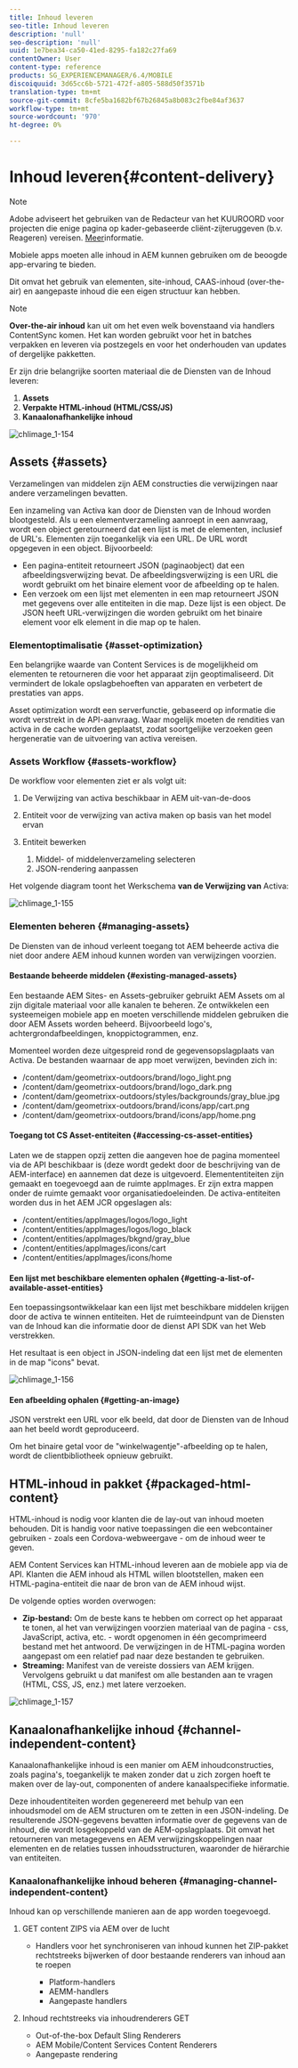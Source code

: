 ```yaml
---
title: Inhoud leveren
seo-title: Inhoud leveren
description: 'null'
seo-description: 'null'
uuid: 1e7bea34-ca50-41ed-8295-fa182c27fa69
contentOwner: User
content-type: reference
products: SG_EXPERIENCEMANAGER/6.4/MOBILE
discoiquuid: 3d65cc6b-5721-472f-a805-588d50f3571b
translation-type: tm+mt
source-git-commit: 8cfe5ba1682bf67b26845a8b083c2fbe84af3637
workflow-type: tm+mt
source-wordcount: '970'
ht-degree: 0%

---
```



# Inhoud leveren{#content-delivery}

>[!NOTE]
>
>Adobe adviseert het gebruiken van de Redacteur van het KUUROORD voor projecten die enige pagina op kader-gebaseerde cliënt-zijteruggeven (b.v. Reageren) vereisen. [Meer](/help/sites-developing/spa-overview.md)informatie.

Mobiele apps moeten alle inhoud in AEM kunnen gebruiken om de beoogde app-ervaring te bieden.

Dit omvat het gebruik van elementen, site-inhoud, CAAS-inhoud (over-the-air) en aangepaste inhoud die een eigen structuur kan hebben.

>[!NOTE]
>
>**Over-the-air inhoud** kan uit om het even welk bovenstaand via handlers ContentSync komen. Het kan worden gebruikt voor het in batches verpakken en leveren via postzegels en voor het onderhouden van updates of dergelijke pakketten.

Er zijn drie belangrijke soorten materiaal die de Diensten van de Inhoud leveren:

1. **Assets**
1. **Verpakte HTML-inhoud (HTML/CSS/JS)**
1. **Kanaalonafhankelijke inhoud**

![chlimage_1-154](assets/chlimage_1-154.png)

## Assets {#assets}

Verzamelingen van middelen zijn AEM constructies die verwijzingen naar andere verzamelingen bevatten.

Een inzameling van Activa kan door de Diensten van de Inhoud worden blootgesteld. Als u een elementverzameling aanroept in een aanvraag, wordt een object geretourneerd dat een lijst is met de elementen, inclusief de URL&#39;s. Elementen zijn toegankelijk via een URL. De URL wordt opgegeven in een object. Bijvoorbeeld:

* Een pagina-entiteit retourneert JSON (paginaobject) dat een afbeeldingsverwijzing bevat. De afbeeldingsverwijzing is een URL die wordt gebruikt om het binaire element voor de afbeelding op te halen.
* Een verzoek om een lijst met elementen in een map retourneert JSON met gegevens over alle entiteiten in die map. Deze lijst is een object. De JSON heeft URL-verwijzingen die worden gebruikt om het binaire element voor elk element in die map op te halen.

### Elementoptimalisatie {#asset-optimization}

Een belangrijke waarde van Content Services is de mogelijkheid om elementen te retourneren die voor het apparaat zijn geoptimaliseerd. Dit vermindert de lokale opslagbehoeften van apparaten en verbetert de prestaties van apps.

Asset optimization wordt een serverfunctie, gebaseerd op informatie die wordt verstrekt in de API-aanvraag. Waar mogelijk moeten de rendities van activa in de cache worden geplaatst, zodat soortgelijke verzoeken geen hergeneratie van de uitvoering van activa vereisen.

### Assets Workflow {#assets-workflow}

De workflow voor elementen ziet er als volgt uit:

1. De Verwijzing van activa beschikbaar in AEM uit-van-de-doos
1. Entiteit voor de verwijzing van activa maken op basis van het model ervan
1. Entiteit bewerken

   1. Middel- of middelenverzameling selecteren
   1. JSON-rendering aanpassen

Het volgende diagram toont het Werkschema **van de Verwijzing van** Activa:

![chlimage_1-155](assets/chlimage_1-155.png)

### Elementen beheren {#managing-assets}

De Diensten van de inhoud verleent toegang tot AEM beheerde activa die niet door andere AEM inhoud kunnen worden van verwijzingen voorzien.

#### Bestaande beheerde middelen {#existing-managed-assets}

Een bestaande AEM Sites- en Assets-gebruiker gebruikt AEM Assets om al zijn digitale materiaal voor alle kanalen te beheren. Ze ontwikkelen een systeemeigen mobiele app en moeten verschillende middelen gebruiken die door AEM Assets worden beheerd. Bijvoorbeeld logo&#39;s, achtergrondafbeeldingen, knoppictogrammen, enz.

Momenteel worden deze uitgespreid rond de gegevensopslagplaats van Activa. De bestanden waarnaar de app moet verwijzen, bevinden zich in:

* /content/dam/geometrixx-outdoors/brand/logo_light.png
* /content/dam/geometrixx-outdoors/brand/logo_dark.png
* /content/dam/geometrixx-outdoors/styles/backgrounds/gray_blue.jpg
* /content/dam/geometrixx-outdoors/brand/icons/app/cart.png
* /content/dam/geometrixx-outdoors/brand/icons/app/home.png

#### Toegang tot CS Asset-entiteiten {#accessing-cs-asset-entities}

Laten we de stappen opzij zetten die aangeven hoe de pagina momenteel via de API beschikbaar is (deze wordt gedekt door de beschrijving van de AEM-interface) en aannemen dat deze is uitgevoerd. Elemententiteiten zijn gemaakt en toegevoegd aan de ruimte appImages. Er zijn extra mappen onder de ruimte gemaakt voor organisatiedoeleinden. De activa-entiteiten worden dus in het AEM JCR opgeslagen als:

* /content/entities/appImages/logos/logo_light
* /content/entities/appImages/logos/logo_black
* /content/entities/appImages/bkgnd/gray_blue
* /content/entities/appImages/icons/cart
* /content/entities/appImages/icons/home

#### Een lijst met beschikbare elementen ophalen {#getting-a-list-of-available-asset-entities}

Een toepassingsontwikkelaar kan een lijst met beschikbare middelen krijgen door de activa te winnen entiteiten. Het de ruimteeindpunt van de Diensten van de Inhoud kan die informatie door de dienst API SDK van het Web verstrekken.

Het resultaat is een object in JSON-indeling dat een lijst met de elementen in de map &quot;icons&quot; bevat.

![chlimage_1-156](assets/chlimage_1-156.png)

#### Een afbeelding ophalen {#getting-an-image}

JSON verstrekt een URL voor elk beeld, dat door de Diensten van de Inhoud aan het beeld wordt geproduceerd.

Om het binaire getal voor de &quot;winkelwagentje&quot;-afbeelding op te halen, wordt de clientbibliotheek opnieuw gebruikt.

## HTML-inhoud in pakket {#packaged-html-content}

HTML-inhoud is nodig voor klanten die de lay-out van inhoud moeten behouden. Dit is handig voor native toepassingen die een webcontainer gebruiken - zoals een Cordova-webweergave - om de inhoud weer te geven.

AEM Content Services kan HTML-inhoud leveren aan de mobiele app via de API. Klanten die AEM inhoud als HTML willen blootstellen, maken een HTML-pagina-entiteit die naar de bron van de AEM inhoud wijst.

De volgende opties worden overwogen:

* **Zip-bestand:** Om de beste kans te hebben om correct op het apparaat te tonen, al het van verwijzingen voorzien materiaal van de pagina - css, JavaScript, activa, etc. - wordt opgenomen in één gecomprimeerd bestand met het antwoord. De verwijzingen in de HTML-pagina worden aangepast om een relatief pad naar deze bestanden te gebruiken.
* **Streaming:** Manifest van de vereiste dossiers van AEM krijgen. Vervolgens gebruikt u dat manifest om alle bestanden aan te vragen (HTML, CSS, JS, enz.) met latere verzoeken.

![chlimage_1-157](assets/chlimage_1-157.png)

## Kanaalonafhankelijke inhoud {#channel-independent-content}

Kanaalonafhankelijke inhoud is een manier om AEM inhoudconstructies, zoals pagina&#39;s, toegankelijk te maken zonder dat u zich zorgen hoeft te maken over de lay-out, componenten of andere kanaalspecifieke informatie.

Deze inhoudentiteiten worden gegenereerd met behulp van een inhoudsmodel om de AEM structuren om te zetten in een JSON-indeling. De resulterende JSON-gegevens bevatten informatie over de gegevens van de inhoud, die wordt losgekoppeld van de AEM-opslagplaats. Dit omvat het retourneren van metagegevens en AEM verwijzingskoppelingen naar elementen en de relaties tussen inhoudsstructuren, waaronder de hiërarchie van entiteiten.

### Kanaalonafhankelijke inhoud beheren {#managing-channel-independent-content}

Inhoud kan op verschillende manieren aan de app worden toegevoegd.

1. GET content ZIPS via AEM over de lucht

   * Handlers voor het synchroniseren van inhoud kunnen het ZIP-pakket rechtstreeks bijwerken of door bestaande renderers van inhoud aan te roepen

      * Platform-handlers
      * AEMM-handlers
      * Aangepaste handlers

1. Inhoud rechtstreeks via inhoudrenderers GET

   * Out-of-the-box Default Sling Renderers
   * AEM Mobile/Content Services Content Renderers
   * Aangepaste rendering

